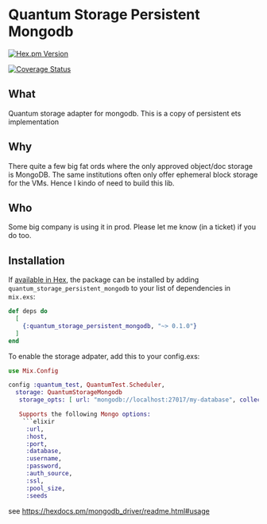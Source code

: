 # Quantum Storage Persistent Mongodb

[![Hex.pm Version](http://img.shields.io/hexpm/v/quantum_storage_mongodb.svg)](https://hex.pm/packages/quantum_storage_mongodb)

[![Coverage Status](https://coveralls.io/repos/github/thanos/quantum-storage-mongodb/badge.svg?branch=main)](https://coveralls.io/github/thanos/quantum-storage-mongodb?branch=main)

## What

Quantum storage adapter for mongodb. This is a copy of persistent ets implementation

## Why

There quite a few big fat ords where the only approved object/doc storage is MongoDB. The same institutions often only offer ephemeral block storage for the VMs. Hence I kindo of need to build this lib.

## Who

Some big company is using it in prod. Please let me know (in a ticket) if you do too.

## Installation

If [available in Hex](https://hex.pm/docs/publish), the package can be installed
by adding `quantum_storage_persistent_mongodb` to your list of dependencies in `mix.exs`:

```elixir
def deps do
  [
    {:quantum_storage_persistent_mongodb, "~> 0.1.0"}
  ]
end
```

To enable the storage adpater, add this to your config.exs:

````elixir
use Mix.Config

config :quantum_test, QuantumTest.Scheduler,
  storage: QuantumStorageMongodb
   storage_opts: [ url: "mongodb://localhost:27017/my-database", collection: "quantum"]

   Supports the following Mongo options:
    ```elixir
     :url,
     :host,
     :port,
     :database,
     :username,
     :password,
     :auth_source,
     :ssl,
     :pool_size,
     :seeds
````

see https://hexdocs.pm/mongodb_driver/readme.html#usage

```

```
